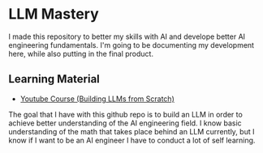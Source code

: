 
# LLM Mastery

I made this repository to better my skills with AI and develope better AI engineering fundamentals. I'm going to be documenting my development here, while also putting in the final product. 




## Learning Material

 - [Youtube Course (Building LLMs from Scratch)](https://awesomeopensource.com/project/elangosundar/awesome-README-templates)

 The goal that I have with this github repo is to build an LLM in order to achieve better understanding of the AI engineering field. I know basic understanding of the math that takes place behind an LLM currently, but I know if I want to be an AI engineer I have to conduct a lot of self learning.

 

